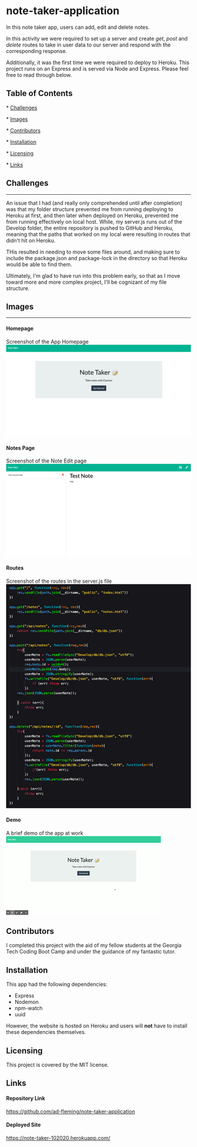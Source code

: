 # note-taker-application
In this note taker app, users can add, edit and delete notes.

In this activity we were required to set up a server and create _get_, _post_ and _delete_ routes to take in user data to our server and respond with the corresponding response. 

Additionally, it was the first time we were required to deploy to Heroku. This project runs on an Express and is served via Node and Express. Please feel free to read through below. 

## Table of Contents

\* [Challenges](##Challenges)

\* [Images](##Images)

\* [Contributors](##Contributors)

\* [Installation](##Installation)

\* [Licensing](##Licensing)

\* [Links](##Links)


## Challenges
<hr>
An issue that I had (and really only comprehended until after completion) was that my folder structure prevented me from running deploying to Heroku at first, and then later when deployed on Heroku, prevented me from running effectively on local host. While, my server.js runs out of the Develop folder, the entire repository is pushed to GitHub and Heroku, meaning that the paths that worked on my local were resulting in routes that didn't hit on Heroku. 

THis resulted in needing to move some files around, and making sure to include the package.json and package-lock in the directory so that Heroku would be able to find them. 

Ultimately, I'm glad to have run into this problem early, so that as I move toward more and more complex project, I'll be cognizant of my file structure.

## Images 
<hr>

#### Homepage
Screenshot of the App Homepage
![homepage](Assets/landingpage.png)

#### Notes Page
Screenshot of the Note Edit page
![notepage](Assets/notepage.png)


#### Routes
Screenshot of the routes in the server.js file
![Routes](Assets/routes.png)

#### Demo
A brief demo of the app at work
![Demo](Assets/demo.gif)


## Contributors
I completed this project with the aid of my fellow students at the Georgia Tech Coding Boot Camp and under the guidance of my fantastic tutor. 

## Installation

This app had the following dependencies:

* Express
* Nodemon
* npm-watch
* uuid

However, the website is hosted on Heroku and users will __not__ have to install these dependencies themselves.



## Licensing
This project is covered by the MIT license.

## Links

#### Repository Link
https://github.com/ad-fleming/note-taker-application
#### Deployed Site
https://note-taker-102020.herokuapp.com/



